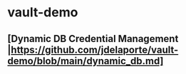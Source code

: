 # vault-demo

## [Dynamic DB Credential Management |https://github.com/jdelaporte/vault-demo/blob/main/dynamic_db.md]
